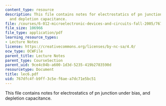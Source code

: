 ```yaml
---
content_type: resource
description: This file contains notes for electrostatics of pn junction under bias,
  and depletion capacitance.
file: /courses/6-012-microelectronic-devices-and-circuits-fall-2005/767dfc4fb9ff3c5ef6aea7dc71e5bc51_lec6.pdf
file_size: 106966
file_type: application/pdf
learning_resource_types:
- Lecture Notes
license: https://creativecommons.org/licenses/by-nc-sa/4.0/
ocw_type: OCWFile
parent_title: Lecture Notes
parent_type: CourseSection
parent_uid: 9ce4c04b-a600-1d3d-5235-419b2783590d
resourcetype: Document
title: lec6.pdf
uid: 767dfc4f-b9ff-3c5e-f6ae-a7dc71e5bc51
---
```

This file contains notes for electrostatics of pn junction under bias, and depletion capacitance.